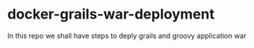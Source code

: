 # docker-grails-war-deployment
In this repo we shall have steps to deply grails and groovy application war

